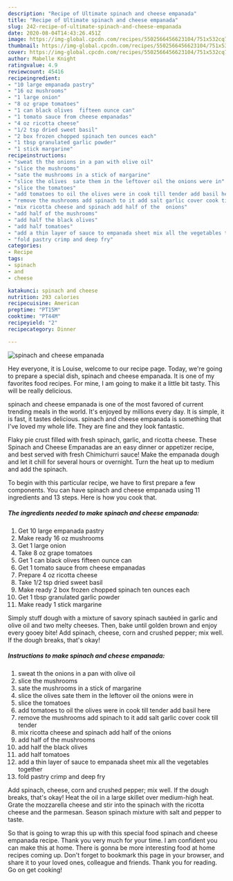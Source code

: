 ```yaml
---
description: "Recipe of Ultimate spinach and cheese empanada"
title: "Recipe of Ultimate spinach and cheese empanada"
slug: 242-recipe-of-ultimate-spinach-and-cheese-empanada
date: 2020-08-04T14:43:26.451Z
image: https://img-global.cpcdn.com/recipes/5502566456623104/751x532cq70/spinach-and-cheese-empanada-recipe-main-photo.jpg
thumbnail: https://img-global.cpcdn.com/recipes/5502566456623104/751x532cq70/spinach-and-cheese-empanada-recipe-main-photo.jpg
cover: https://img-global.cpcdn.com/recipes/5502566456623104/751x532cq70/spinach-and-cheese-empanada-recipe-main-photo.jpg
author: Mabelle Knight
ratingvalue: 4.9
reviewcount: 45416
recipeingredient:
- "10 large empanada pastry"
- "16 oz mushrooms"
- "1 large onion"
- "8 oz grape tomatoes"
- "1 can black olives  fifteen ounce can"
- "1 tomato sauce from cheese empanadas"
- "4 oz ricotta cheese"
- "1/2 tsp dried sweet basil"
- "2 box frozen chopped spinach ten ounces each"
- "1 tbsp granulated garlic powder"
- "1 stick margarine"
recipeinstructions:
- "sweat th the onions in a pan with olive oil"
- "slice the mushrooms"
- "sate the mushrooms in a stick of margarine"
- "slice the olives  sate them in the leftover oil the onions were in"
- "slice the tomatoes"
- "add tomatoes to oil the olives were in cook till tender add basil here"
- "remove the mushrooms add spinach to it add salt garlic cover cook till tender"
- "mix ricotta cheese and spinach add half of the  onions"
- "add half of the mushrooms"
- "add half the black olives"
- "add half tomatoes"
- "add a thin layer of sauce to empanada sheet mix all the vegetables together"
- "fold pastry crimp and deep fry"
categories:
- Recipe
tags:
- spinach
- and
- cheese

katakunci: spinach and cheese 
nutrition: 293 calories
recipecuisine: American
preptime: "PT15M"
cooktime: "PT44M"
recipeyield: "2"
recipecategory: Dinner

---
```



![spinach and cheese empanada](https://img-global.cpcdn.com/recipes/5502566456623104/751x532cq70/spinach-and-cheese-empanada-recipe-main-photo.jpg)

Hey everyone, it is Louise, welcome to our recipe page. Today, we're going to prepare a special dish, spinach and cheese empanada. It is one of my favorites food recipes. For mine, I am going to make it a little bit tasty. This will be really delicious.

spinach and cheese empanada is one of the most favored of current trending meals in the world. It's enjoyed by millions every day. It is simple, it is fast, it tastes delicious. spinach and cheese empanada is something that I've loved my whole life. They are fine and they look fantastic.

Flaky pie crust filled with fresh spinach, garlic, and ricotta cheese. These Spinach and Cheese Empanadas are an easy dinner or appetizer recipe, and best served with fresh Chimichurri sauce! Make the empanada dough and let it chill for several hours or overnight. Turn the heat up to medium and add the spinach.


To begin with this particular recipe, we have to first prepare a few components. You can have spinach and cheese empanada using 11 ingredients and 13 steps. Here is how you cook that.

<!--inarticleads1-->

##### The ingredients needed to make spinach and cheese empanada:

1. Get 10 large empanada pastry
1. Make ready 16 oz mushrooms
1. Get 1 large onion
1. Take 8 oz grape tomatoes
1. Get 1 can black olives  fifteen ounce can
1. Get 1 tomato sauce from cheese empanadas
1. Prepare 4 oz ricotta cheese
1. Take 1/2 tsp dried sweet basil
1. Make ready 2 box frozen chopped spinach ten ounces each
1. Get 1 tbsp granulated garlic powder
1. Make ready 1 stick margarine


Simply stuff dough with a mixture of savory spinach sautéed in garlic and olive oil and two melty cheeses. Then, bake until golden brown and enjoy every gooey bite! Add spinach, cheese, corn and crushed pepper; mix well. If the dough breaks, that&#39;s okay! 

<!--inarticleads2-->

##### Instructions to make spinach and cheese empanada:

1. sweat th the onions in a pan with olive oil
1. slice the mushrooms
1. sate the mushrooms in a stick of margarine
1. slice the olives  sate them in the leftover oil the onions were in
1. slice the tomatoes
1. add tomatoes to oil the olives were in cook till tender add basil here
1. remove the mushrooms add spinach to it add salt garlic cover cook till tender
1. mix ricotta cheese and spinach add half of the  onions
1. add half of the mushrooms
1. add half the black olives
1. add half tomatoes
1. add a thin layer of sauce to empanada sheet mix all the vegetables together
1. fold pastry crimp and deep fry


Add spinach, cheese, corn and crushed pepper; mix well. If the dough breaks, that&#39;s okay! Heat the oil in a large skillet over medium-high heat. Grate the mozzarella cheese and stir into the spinach with the ricotta cheese and the parmesan. Season spinach mixture with salt and pepper to taste. 

So that is going to wrap this up with this special food spinach and cheese empanada recipe. Thank you very much for your time. I am confident you can make this at home. There is gonna be more interesting food at home recipes coming up. Don't forget to bookmark this page in your browser, and share it to your loved ones, colleague and friends. Thank you for reading. Go on get cooking!

